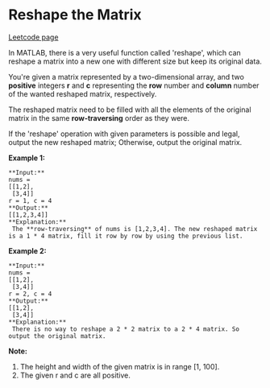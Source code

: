 # Reshape the Matrix
[Leetcode page](https://leetcode.com/problems/reshape-the-matrix/description)

In MATLAB, there is a very useful function called 'reshape', which can reshape
a matrix into a new one with different size but keep its original data.

You're given a matrix represented by a two-dimensional array, and two
**positive** integers **r** and **c** representing the **row** number and
**column** number of the wanted reshaped matrix, respectively.

The reshaped matrix need to be filled with all the elements of the original
matrix in the same **row-traversing** order as they were.

If the 'reshape' operation with given parameters is possible and legal, output
the new reshaped matrix; Otherwise, output the original matrix.

**Example 1:**  

    
    
    **Input:** 
    nums = 
    [[1,2],
     [3,4]]
    r = 1, c = 4
    **Output:** 
    [[1,2,3,4]]
    **Explanation:**  
     The **row-traversing** of nums is [1,2,3,4]. The new reshaped matrix is a 1 * 4 matrix, fill it row by row by using the previous list.
    

**Example 2:**  

    
    
    **Input:** 
    nums = 
    [[1,2],
     [3,4]]
    r = 2, c = 4
    **Output:** 
    [[1,2],
     [3,4]]
    **Explanation:**  
     There is no way to reshape a 2 * 2 matrix to a 2 * 4 matrix. So output the original matrix.
    

**Note:**  

  1. The height and width of the given matrix is in range [1, 100].
  2. The given r and c are all positive.


